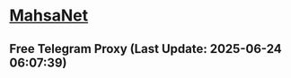 
# [MahsaNet](https://t.me/mahsa_net)
## Free Telegram Proxy (Last Update: 2025-06-24 06:07:39)

    